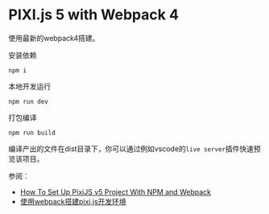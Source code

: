 # PIXI.js 5 with Webpack 4

使用最新的webpack4搭建。

安装依赖

```
npm i
```

本地开发运行

```
npm run dev
```

打包编译

```
npm run build
```

编译产出的文件在dist目录下，你可以通过例如vscode的`live server`插件快速预览该项目。

参阅：

- [How To Set Up PixiJS v5 Project With NPM and Webpack](https://medium.com/anvoevodin/how-to-set-up-pixijs-v5-project-with-npm-and-webpack-41c18942c88d)
- [使用webpack搭建pixi.js开发环境](https://segmentfault.com/a/1190000021724296)

